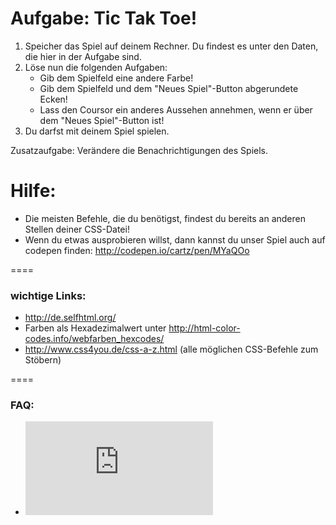 Aufgabe: Tic Tak Toe!
====

1. Speicher das Spiel auf deinem Rechner. Du findest es unter den Daten, die hier in der Aufgabe sind.
2. Löse nun die folgenden Aufgaben:
	* Gib dem Spielfeld eine andere Farbe!
	* Gib dem Spielfeld und dem "Neues Spiel"-Button abgerundete Ecken!
	* Lass den Coursor ein anderes Aussehen annehmen, wenn er über dem "Neues Spiel"-Button ist!
3. Du darfst mit deinem Spiel spielen.


Zusatzaufgabe: Verändere die Benachrichtigungen des Spiels.


Hilfe:
====

* Die meisten Befehle, die du benötigst, findest du bereits an anderen Stellen deiner CSS-Datei!
* Wenn du etwas ausprobieren willst, dann kannst du unser Spiel auch auf codepen finden: http://codepen.io/cartz/pen/MYaQOo

====

### wichtige Links:
* http://de.selfhtml.org/
* Farben als Hexadezimalwert unter http://html-color-codes.info/webfarben_hexcodes/
* http://www.css4you.de/css-a-z.html (alle möglichen CSS-Befehle zum Stöbern)


====

### FAQ:
* ![Link zum FAQ](https://github.com/cartz/schule/blob/master/faq.md)